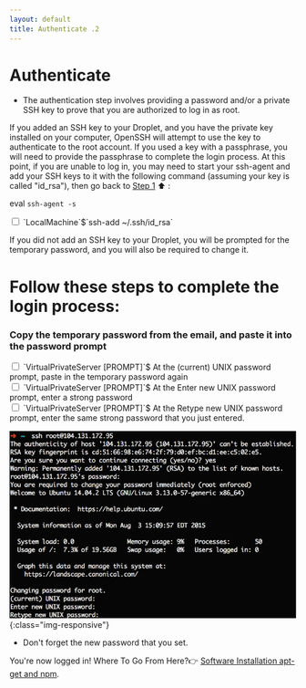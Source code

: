 ```yaml
---
layout: default
title: Authenticate .2
---
```



# Authenticate

* The authentication step involves providing a password and/or a private SSH key to prove that you are authorized to log in as root.

If you added an SSH key to your Droplet, and you have the private key installed on your computer, OpenSSH will attempt to use the key to authenticate to the root account. If you used a key with a passphrase, you will need to provide the passphrase to complete the login process. At this point, if you are unable to log in, you may need to start your ssh-agent and add your SSH keys to it with the following command (assuming your key is called "id_rsa"), then go back to [Step 1](/12-LoginViaTheTerminal.html) :arrow_up: :

eval `ssh-agent -s`

<input type="checkbox" class="sidebar-checkbox" id="sidebar-checkbox">
`LocalMachine`$`ssh-add ~/.ssh/id_rsa`

If you did not add an SSH key to your Droplet, you will be prompted for the temporary password, and you will also be required to change it.

# Follow these steps to complete the login process:

<h3>Copy the temporary password from the email, and paste it into the password prompt</h3>

<input type="checkbox" class="sidebar-checkbox" id="sidebar-checkbox">
`VirtualPrivateServer [PROMPT]`$ At the (current) UNIX password prompt, paste in the temporary password again<br />

<input type="checkbox" class="sidebar-checkbox" id="sidebar-checkbox">
`VirtualPrivateServer [PROMPT]`$ At the Enter new UNIX password prompt, enter a strong password<br />

<input type="checkbox" class="sidebar-checkbox" id="sidebar-checkbox">
`VirtualPrivateServer [PROMPT]`$ At the Retype new UNIX password prompt, enter the same strong password that you just entered.


![image-title-here](/img/posts_Schematics/sshforthefirsttime.png){:class="img-responsive"}

* Don't forget the new password that you set.


You're now logged in! Where To Go From Here?:point_right:
[Software Installation apt-get and npm](/14.programsInstallationCategory.html).
